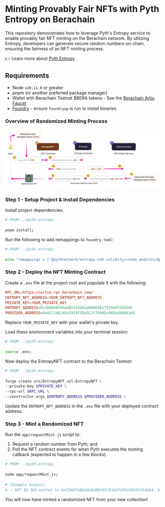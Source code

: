 # Minting Provably Fair NFTs with Pyth Entropy on Berachain

This repository demonstrates how to leverage Pyth's Entropy service to enable provably fair NFT minting on the Berachain network. By utilizing Entropy, developers can generate secure random numbers on-chain, ensuring the fairness of an NFT minting process.

👉 Learn more about [Pyth Entropy](https://docs.pyth.network/entropy)

## Requirements

- Node `v20.11.0` or greater
- pnpm (or another preferred package manager)
- Wallet with Berachain Testnet $BERA tokens - See the [Berachain Artio Faucet](https://artio.faucet.berachain.com)
- [Foundry](https://book.getfoundry.sh/getting-started/installation) - ensure `foundryup` is run to install binaries

### Overview of Randomized Minting Process

![image](./README/pyth-entropy-flow.png)

### Step 1 - Setup Project & Install Dependencies

Install project dependencies:

```bash
# FROM: ./pyth-entropy

pnpm install;
```

Run the following to add remappings to `foundry.toml`:

```bash
# FROM: ./pyth-entropy

echo "remappings = ['@pythnetwork/entropy-sdk-solidity/=node_modules/@pythnetwork/entropy-sdk-solidity', '@openzeppelin/contracts/=node_modules/@openzeppelin/contracts']" >> ./foundry.toml
```

### Step 2 - Deploy the NFT Minting Contract

Create a `.env` file at the project root and populate it with the following:

```toml
RPC_URL=https://artio.rpc.berachain.com/
ENTROPY_NFT_ADDRESS=YOUR_ENTROPY_NFT_ADDRESS
PRIVATE_KEY=YOUR_PRIVATE_KEY
ENTROPY_ADDRESS=0x26DD80569a8B23768A1d80869Ed7339e07595E85
PROVIDER_ADDRESS=0x6CC14824Ea2918f5De5C2f75A9Da968ad4BD6344
```

Replace `YOUR_PRIVATE_KEY` with your wallet's private key.

Load these environment variables into your terminal session:

```bash
# FROM: ./pyth-entropy

source .env;
```

Now deploy the EntropyNFT contract to the Berachain Testnet:

```bash
# FROM: ./pyth-entropy

forge create src/EntropyNFT.sol:EntropyNFT \
--private-key $PRIVATE_KEY \
--rpc-url $RPC_URL \
--constructor-args $ENTROPY_ADDRESS $PROVIDER_ADDRESS \
```

Update the `ENTROPY_NFT_ADDRESS` in the `.env` file with your deployed contract address.

### Step 3 - Mint a Randomized NFT

Run the `app/requestMint.js` script to:

1. Request a random number from Pyth; and
2. Poll the NFT contract events for when Pyth executes the minting callback (expected to happen in a few blocks)

```bash
# FROM: ./pyth-entropy

node app/requestMint.js;

# [Example Output]:
# ✅ NFT ID 303 minted to 0xf290f3d843826d00f8176182fd76550535f6dbb4, based on sequenceNumber 114
```

You will now have minted a randomized NFT from your new collection!
